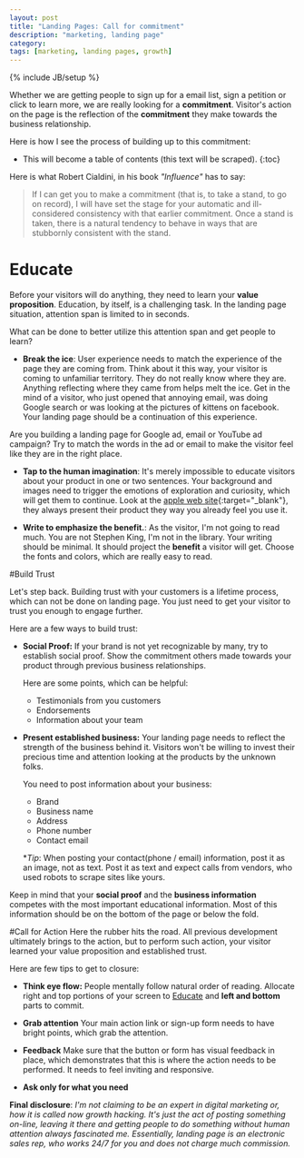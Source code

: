 ```yaml
---
layout: post
title: "Landing Pages: Call for commitment"
description: "marketing, landing page"
category:
tags: [marketing, landing pages, growth]
---
```

{% include JB/setup %}

Whether we are getting people to sign up for a email list, sign a petition or click to learn more, we are really looking for a **commitment**.
Visitor's action on the page is the reflection of the  **commitment**  they make towards the business relationship.

Here is how I see the process of building up to this commitment:

* This will become a table of contents (this text will be scraped).
{:toc}


Here is what  Robert Cialdini, in his book *"Influence"* has to say:

>If I can get you to make a commitment (that is, to take a stand, to go on record), I will have set the stage for your automatic and ill-considered consistency with that earlier commitment. Once a stand is taken, there is a natural tendency to behave in ways that are stubbornly consistent with the stand.


# Educate

Before your visitors will do anything, they need to learn your **value proposition**.
Education, by itself, is a challenging task. In the landing page situation, attention span is limited to in seconds.

What can be done to better utilize this attention span and get people to learn?

* **Break the ice**:
User experience needs to match the experience of the page they are coming from. Think about it this way, your visitor is coming to unfamiliar territory. They do not really know where they are. Anything reflecting where they came from helps melt the ice.
Get in the mind of a visitor, who just opened that annoying email, was doing Google search or was looking at the pictures of kittens on facebook. Your landing page should be a continuation of this experience.

Are you building a landing page for Google ad, email or YouTube ad campaign?
Try to match the words in the ad or email to make the visitor feel like they are in the right place.

* **Tap to the human imagination**:
It's merely impossible to educate visitors about your product in one or two sentences.
Your background and images need to trigger the emotions of exploration and curiosity, which will get them to continue. Look at the [apple web site](http://www.apple.com){:target="_blank"}, they always present their product they way you already feel you use it.

* **Write to emphasize the benefit.**:
As the visitor, I'm not going to read much. You are not Stephen King, I'm not in the library.
Your writing should be minimal. It should project the **benefit** a visitor will get.
Choose the fonts and colors, which are really easy to read.

#Build Trust

Let's step back. Building trust with your customers is a lifetime process, which can not be done on landing page. You just need to get your visitor to trust you enough to engage further.

Here are a few ways to build trust:

* **Social Proof:** If your brand is not yet recognizable by many, try to establish social proof. Show the commitment others made towards your product through previous business relationships.

	Here are some  points, which can be helpful:
	* Testimonials from you customers
	* Endorsements
	* Information about your team

* **Present established business:** Your landing page needs to reflect the strength of the business behind it.
Visitors won't be willing to invest their precious time and attention looking at the products by the unknown folks.

	You need to post information about your business:
	* Brand
	* Business name
	* Address
	* Phone number
	* Contact email

	**Tip*: When posting your contact(phone / email) information, post it as an image, not as text.
	Post it as text and expect calls from vendors, who used robots to scrape sites like yours.

Keep in mind that your **social proof** and the **business information** competes with the most important educational information.
Most of this information should be on the bottom of the page or below the fold.

#Call for Action
Here the rubber hits the road. All previous development ultimately brings to the action, but to perform such action, your visitor learned your value proposition and established trust.

Here are few tips to get to closure:

* **Think eye flow:** People mentally follow natural order of reading. Allocate right and top portions of your screen to <a href="#Educare">Educate</a> and **left and bottom** parts to commit.

* **Grab attention** Your main action link or sign-up form needs to have bright points, which grab the attention.

* **Feedback** Make sure that the button or form has visual feedback in place, which demonstrates that this is where the action needs to be performed. It needs to feel inviting and responsive.

* **Ask only for what you need**

**Final disclosure**:
*I'm not claiming to be an expert in digital marketing or, how it is called now  growth hacking. It's just the act of posting something on-line, leaving it there and getting people to do something without human attention always fascinated me. Essentially, landing page is an electronic sales rep, who works 24/7 for you and does not charge much commission.*





